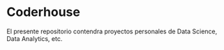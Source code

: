 # Coderhouse
El presente repositorio contendra proyectos personales de Data Science, Data Analytics, etc. 
